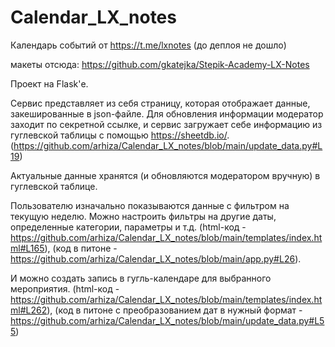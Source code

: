 # Calendar_LX_notes

Календарь событий от https://t.me/lxnotes
(до деплоя не дошло)

макеты отсюда: https://github.com/gkatejka/Stepik-Academy-LX-Notes

Проект на Flask'е.

Сервис представляет из себя страницу, которая отображает данные, закешированные в json-файле. 
Для обновления информации модератор заходит по секретной ссылке, и 
сервис загружает себе информацию из гуглевской таблицы с помощью https://sheetdb.io/. 
(https://github.com/arhiza/Calendar_LX_notes/blob/main/update_data.py#L19)

Актуальные данные хранятся (и обновляются модератором вручную) в гуглевской таблице.

Пользователю изначально показываются данные с фильтром на текущую неделю. 
Можно настроить фильтры на другие даты, определенные категории, параметры и т.д. 
(html-код - https://github.com/arhiza/Calendar_LX_notes/blob/main/templates/index.html#L165),
(код в питоне - https://github.com/arhiza/Calendar_LX_notes/blob/main/app.py#L26). 

И можно создать запись в гугль-календаре для выбранного мероприятия. 
(html-код - https://github.com/arhiza/Calendar_LX_notes/blob/main/templates/index.html#L262), 
(код в питоне с преобразованием дат в нужный формат - https://github.com/arhiza/Calendar_LX_notes/blob/main/update_data.py#L55)
